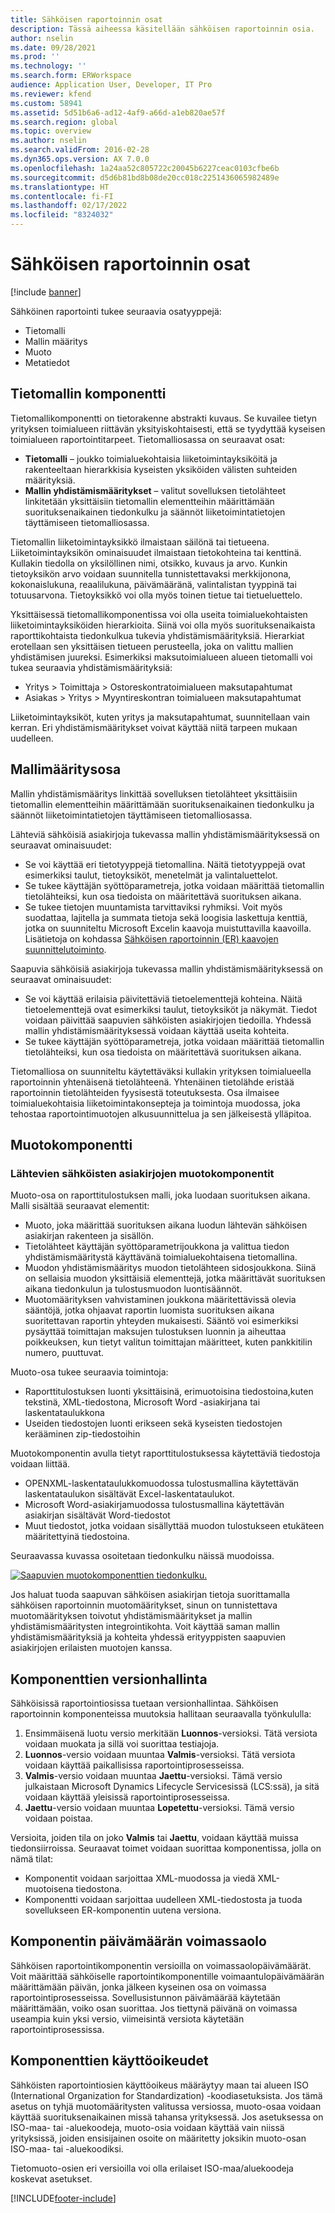```yaml
---
title: Sähköisen raportoinnin osat
description: Tässä aiheessa käsitellään sähköisen raportoinnin osia.
author: nselin
ms.date: 09/28/2021
ms.prod: ''
ms.technology: ''
ms.search.form: ERWorkspace
audience: Application User, Developer, IT Pro
ms.reviewer: kfend
ms.custom: 58941
ms.assetid: 5d51b6a6-ad12-4af9-a66d-a1eb820ae57f
ms.search.region: global
ms.topic: overview
ms.author: nselin
ms.search.validFrom: 2016-02-28
ms.dyn365.ops.version: AX 7.0.0
ms.openlocfilehash: 1a24aa52c805722c20045b6227ceac0103cfbe6b
ms.sourcegitcommit: d5d6b81bd8b08de20cc018c2251436065982489e
ms.translationtype: HT
ms.contentlocale: fi-FI
ms.lasthandoff: 02/17/2022
ms.locfileid: "8324032"
---
```

# <a name="electronic-reporting-components"></a>Sähköisen raportoinnin osat

[!include [banner](../includes/banner.md)]

Sähköinen raportointi tukee seuraavia osatyyppejä:

- Tietomalli
- Mallin määritys
- Muoto
- Metatiedot

## <a name="data-model-component"></a>Tietomallin komponentti

Tietomallikomponentti on tietorakenne abstrakti kuvaus. Se kuvailee tietyn yrityksen toimialueen riittävän yksityiskohtaisesti, että se tyydyttää kyseisen toimialueen raportointitarpeet. Tietomalliosassa on seuraavat osat:

- **Tietomalli** – joukko toimialuekohtaisia liiketoimintayksiköitä ja rakenteeltaan hierarkkisia kyseisten yksiköiden välisten suhteiden määrityksiä.
- **Mallin yhdistämismääritykset** – valitut sovelluksen tietolähteet linkitetään yksittäisiin tietomallin elementteihin määrittämään suorituksenaikainen tiedonkulku ja säännöt liiketoimintatietojen täyttämiseen tietomalliosassa.

Tietomallin liiketoimintayksikkö ilmaistaan säilönä tai tietueena. Liiketoimintayksikön ominaisuudet ilmaistaan tietokohteina tai kenttinä. Kullakin tiedolla on yksilöllinen nimi, otsikko, kuvaus ja arvo. Kunkin tietoyksikön arvo voidaan suunnitella tunnistettavaksi merkkijonona, kokonaislukuna, reaalilukuna, päivämääränä, valintalistan tyyppinä tai totuusarvona. Tietoyksikkö voi olla myös toinen tietue tai tietueluettelo.

Yksittäisessä tietomallikomponentissa voi olla useita toimialuekohtaisten liiketoimintayksiköiden hierarkioita. Siinä voi olla myös suorituksenaikaista raporttikohtaista tiedonkulkua tukevia yhdistämismäärityksiä. Hierarkiat erotellaan sen yksittäisen tietueen perusteella, joka on valittu mallien yhdistämisen juureksi. Esimerkiksi maksutoimialueen alueen tietomalli voi tukea seuraavia yhdistämismäärityksiä:


- Yritys \> Toimittaja \> Ostoreskontratoimialueen maksutapahtumat
- Asiakas \> Yritys \> Myyntireskontran toimialueen maksutapahtumat

Liiketoimintayksiköt, kuten yritys ja maksutapahtumat, suunnitellaan vain kerran. Eri yhdistämismääritykset voivat käyttää niitä tarpeen mukaan uudelleen.

## <a name="model-mapping-component"></a>Mallimääritysosa

Mallin yhdistämismääritys linkittää sovelluksen tietolähteet yksittäisiin tietomallin elementteihin määrittämään suorituksenaikainen tiedonkulku ja säännöt liiketoimintatietojen täyttämiseen tietomalliosassa.

Lähteviä sähköisiä asiakirjoja tukevassa mallin yhdistämismäärityksessä on seuraavat ominaisuudet:

- Se voi käyttää eri tietotyyppejä tietomallina. Näitä tietotyyppejä ovat esimerkiksi taulut, tietoyksiköt, menetelmät ja valintaluettelot.
- Se tukee käyttäjän syöttöparametreja, jotka voidaan määrittää tietomallin tietolähteiksi, kun osa tiedoista on määritettävä suorituksen aikana.
- Se tukee tietojen muuntamista tarvittaviksi ryhmiksi. Voit myös suodattaa, lajitella ja summata tietoja sekä loogisia laskettuja kenttiä, jotka on suunniteltu Microsoft Excelin kaavoja muistuttavilla kaavoilla. Lisätietoja on kohdassa [Sähköisen raportoinnin (ER) kaavojen suunnittelutoiminto](general-electronic-reporting-formula-designer.md).

Saapuvia sähköisiä asiakirjoja tukevassa mallin yhdistämismäärityksessä on seuraavat ominaisuudet:

- Se voi käyttää erilaisia päivitettäviä tietoelementtejä kohteina. Näitä tietoelementtejä ovat esimerkiksi taulut, tietoyksiköt ja näkymät. Tiedot voidaan päivittää saapuvien sähköisten asiakirjojen tiedoilla. Yhdessä mallin yhdistämismäärityksessä voidaan käyttää useita kohteita.
- Se tukee käyttäjän syöttöparametreja, jotka voidaan määrittää tietomallin tietolähteiksi, kun osa tiedoista on määritettävä suorituksen aikana.

Tietomalliosa on suunniteltu käytettäväksi kullakin yrityksen toimialueella raportoinnin yhtenäisenä tietolähteenä. Yhtenäinen tietolähde eristää raportoinnin tietolähteiden fyysisestä toteutuksesta. Osa ilmaisee toimialuekohtaisia liiketoimintakonsepteja ja toimintoja muodossa, joka tehostaa raportointimuotojen alkusuunnittelua ja sen jälkeisestä ylläpitoa.

## <a name="format-component"></a>Muotokomponentti

### <a name="format-components-for-outgoing-electronic-documents"></a>Lähtevien sähköisten asiakirjojen muotokomponentit

Muoto-osa on raporttitulostuksen malli, joka luodaan suorituksen aikana. Malli sisältää seuraavat elementit:

- Muoto, joka määrittää suorituksen aikana luodun lähtevän sähköisen asiakirjan rakenteen ja sisällön.
- Tietolähteet käyttäjän syöttöparametrijoukkona ja valittua tiedon yhdistämismääritystä käyttävänä toimialuekohtaisena tietomallina.
- Muodon yhdistämismääritys muodon tietolähteen sidosjoukkona. Siinä on sellaisia muodon yksittäisiä elementtejä, jotka määrittävät suorituksen aikana tiedonkulun ja tulostusmuodon luontisäännöt.
- Muotomäärityksen vahvistaminen joukkona määritettävissä olevia sääntöjä, jotka ohjaavat raportin luomista suorituksen aikana suoritettavan raportin yhteyden mukaisesti. Sääntö voi esimerkiksi pysäyttää toimittajan maksujen tulostuksen luonnin ja aiheuttaa poikkeuksen, kun tietyt valitun toimittajan määritteet, kuten pankkitilin numero, puuttuvat.

Muoto-osa tukee seuraavia toimintoja:

- Raporttitulostuksen luonti yksittäisinä, erimuotoisina tiedostoina,kuten tekstinä, XML-tiedostona, Microsoft Word -asiakirjana tai laskentataulukkona
- Useiden tiedostojen luonti erikseen sekä kyseisten tiedostojen kerääminen zip-tiedostoihin

Muotokomponentin avulla tietyt raporttitulostuksessa käytettäviä tiedostoja voidaan liittää.

- OPENXML-laskentataulukkomuodossa tulostusmallina käytettävän laskentataulukon sisältävät Excel-laskentataulukot.
- Microsoft Word-asiakirjamuodossa tulostusmallina käytettävän asiakirjan sisältävät Word-tiedostot
- Muut tiedostot, jotka voidaan sisällyttää muodon tulostukseen etukäteen määritettyinä tiedostoina.

Seuraavassa kuvassa osoitetaan tiedonkulku näissä muodoissa.

[![Saapuvien muotokomponenttien tiedonkulku.](./media/ER-overview-03.png)](./media/ER-overview-03.png)

Jos haluat tuoda saapuvan sähköisen asiakirjan tietoja suorittamalla sähköisen raportoinnin muotomääritykset, sinun on tunnistettava muotomäärityksen toivotut yhdistämismääritykset ja mallin yhdistämismääritysten integrointikohta. Voit käyttää saman mallin yhdistämismäärityksiä ja kohteita yhdessä erityyppisten saapuvien asiakirjojen erilaisten muotojen kanssa.

## <a name="component-versioning"></a>Komponenttien versionhallinta

Sähköisissä raportointiosissa tuetaan versionhallintaa. Sähköisen raportoinnin komponenteissa muutoksia hallitaan seuraavalla työnkululla:

1. Ensimmäisenä luotu versio merkitään **Luonnos**-versioksi. Tätä versiota voidaan muokata ja sillä voi suorittaa testiajoja.
2. **Luonnos**-versio voidaan muuntaa **Valmis**-versioksi. Tätä versiota voidaan käyttää paikallisissa raportointiprosesseissa.
3. **Valmis**-versio voidaan muuntaa **Jaettu**-versioksi. Tämä versio julkaistaan Microsoft Dynamics Lifecycle Servicesissä (LCS:ssä), ja sitä voidaan käyttää yleisissä raportointiprosesseissa.
4. **Jaettu**-versio voidaan muuntaa **Lopetettu**-versioksi. Tämä versio voidaan poistaa.

Versioita, joiden tila on joko **Valmis** tai **Jaettu**, voidaan käyttää muissa tiedonsiirroissa. Seuraavat toimet voidaan suorittaa komponentissa, jolla on nämä tilat:

- Komponentit voidaan sarjoittaa XML-muodossa ja viedä XML-muotoisena tiedostona.
- Komponentti voidaan sarjoittaa uudelleen XML-tiedostosta ja tuoda sovellukseen ER-komponentin uutena versiona.

## <a name="component-date-effectivity"></a>Komponentin päivämäärän voimassaolo

Sähköisen raportointikomponentin versioilla on voimassaolopäivämäärät. Voit määrittää sähköiselle raportointikomponentille voimaantulopäivämäärän määrittämään päivän, jonka jälkeen kyseinen osa on voimassa raportointiprosesseissa. Sovellusistunnon päivämäärää käytetään määrittämään, voiko osan suorittaa. Jos tiettynä päivänä on voimassa useampia kuin yksi versio, viimeisintä versiota käytetään raportointiprosessissa.

## <a name="component-access"></a>Komponenttien käyttöoikeudet

Sähköisten raportointiosien käyttöoikeus määräytyy maan tai alueen ISO (International Organization for Standardization) -koodiasetuksista. Jos tämä asetus on tyhjä muotomääritysten valitussa versiossa, muoto-osaa voidaan käyttää suorituksenaikainen missä tahansa yrityksessä. Jos asetuksessa on ISO-maa- tai -aluekoodeja, muoto-osia voidaan käyttää vain niissä yrityksissä, joiden ensisijainen osoite on määritetty joksikin muoto-osan ISO-maa- tai -aluekoodiksi.

Tietomuoto-osien eri versioilla voi olla erilaiset ISO-maa/aluekoodeja koskevat asetukset.

[!INCLUDE[footer-include](../../../includes/footer-banner.md)]

